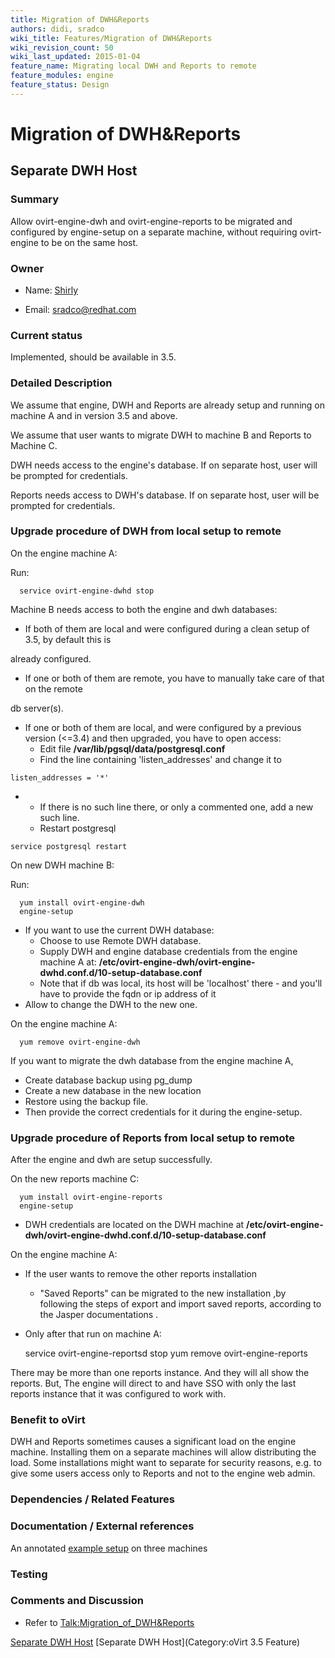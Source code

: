 ```yaml
---
title: Migration of DWH&Reports
authors: didi, sradco
wiki_title: Features/Migration of DWH&Reports
wiki_revision_count: 50
wiki_last_updated: 2015-01-04
feature_name: Migrating local DWH and Reports to remote
feature_modules: engine
feature_status: Design
---
```


# Migration of DWH&Reports

## Separate DWH Host

### Summary

Allow ovirt-engine-dwh and ovirt-engine-reports to be migrated and configured by engine-setup on a separate machine, without requiring ovirt-engine to be on the same host.

### Owner

*   Name: [ Shirly](User:Shirly)

<!-- -->

*   Email: <sradco@redhat.com>

### Current status

Implemented, should be available in 3.5.

### Detailed Description

We assume that engine, DWH and Reports are already setup and running on machine A and in version 3.5 and above.

We assume that user wants to migrate DWH to machine B and Reports to Machine C.

DWH needs access to the engine's database. If on separate host, user will be prompted for credentials.

Reports needs access to DWH's database. If on separate host, user will be prompted for credentials.

### Upgrade procedure of DWH from local setup to remote

On the engine machine A:

Run:

      service ovirt-engine-dwhd stop

Machine B needs access to both the engine and dwh databases:

*   If both of them are local and were configured during a clean setup of 3.5, by default this is

already configured.

*   If one or both of them are remote, you have to manually take care of that on the remote

db server(s).

*   If one or both of them are local, and were configured by a previous version (<=3.4) and then upgraded, you have to open access:
    -   Edit file **/var/lib/pgsql/data/postgresql.conf**
    -   Find the line containing 'listen_addresses' and change it to

<!-- -->

    listen_addresses = '*'

*   -   If there is no such line there, or only a commented one, add a new such line.
    -   Restart postgresql

<!-- -->

    service postgresql restart

On new DWH machine B:

Run:

      yum install ovirt-engine-dwh
      engine-setup

*   If you want to use the current DWH database:
    -   Choose to use Remote DWH database.
    -   Supply DWH and engine database credentials from the engine machine A at: **/etc/ovirt-engine-dwh/ovirt-engine-dwhd.conf.d/10-setup-database.conf**
    -   Note that if db was local, its host will be 'localhost' there - and you'll have to provide the fqdn or ip address of it
*   Allow to change the DWH to the new one.

On the engine machine A:

      yum remove ovirt-engine-dwh

If you want to migrate the dwh database from the engine machine A,

*   Create database backup using pg_dump
*   Create a new database in the new location
*   Restore using the backup file.
*   Then provide the correct credentials for it during the engine-setup.

### Upgrade procedure of Reports from local setup to remote

After the engine and dwh are setup successfully.

On the new reports machine C:

      yum install ovirt-engine-reports
      engine-setup

*   DWH credentials are located on the DWH machine at **/etc/ovirt-engine-dwh/ovirt-engine-dwhd.conf.d/10-setup-database.conf**

On the engine machine A:

*   If the user wants to remove the other reports installation
    -   "Saved Reports" can be migrated to the new installation ,by following the steps of export and import saved reports, according to the Jasper documentations .
*   Only after that run on machine A:

      service ovirt-engine-reportsd stop
      yum remove ovirt-engine-reports

There may be more than one reports instance. And they will all show the reports. But, The engine will direct to and have SSO with only the last reports instance that it was configured to work with.

### Benefit to oVirt

DWH and Reports sometimes causes a significant load on the engine machine. Installing them on a separate machines will allow distributing the load. Some installations might want to separate for security reasons, e.g. to give some users access only to Reports and not to the engine web admin.

### Dependencies / Related Features

### Documentation / External references

An annotated [example setup](Separate-Reports-Host#Example_setup) on three machines

### Testing

### Comments and Discussion

*   Refer to <Talk:Migration_of_DWH&Reports>

[Separate DWH Host](Category:Feature) [Separate DWH Host](Category:oVirt 3.5 Feature)

